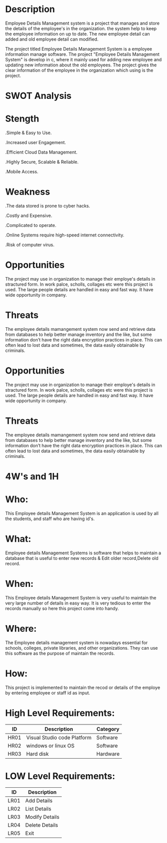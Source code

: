 # Description

Employee Details Management system is a project that manages and store the details of the employee's in the organization. the system help to keep the employee information on up to date. The new employee detail can added and old employee detail can modified.

The project titled Employee Details Management System is a employee information manage software. The project "Employee Details Management System" is develop in c, where it mainly used for adding new employee and updating new information about the old employees. The project gives the clear information of the employee in the organization which using is the project.


# SWOT Analysis
# Stength

.Simple & Easy to Use.

.Increased user Engagement.

.Efficient Cloud Data Management.

.Highly Secure, Scalable & Reliable.

.Mobile Access.

# Weakness

.The data stored is prone to cyber hacks.

.Costly and Expensive.

.Complicated to operate.

.Online Systems require high-speed internet connectivity.

.Risk of computer virus.

# Opportunities
The project may use in organization to manage their employe's details in stractured form. In work palce, scholls, collages etc were this project is used. The large people details  are handled in easy and fast way. It have wide opportunity in company.  

# Threats
The employee details mamangement system now send and retrieve data from databases to help better manage inventory and the like, but some information don’t have the right data encryption practices in place. This can often lead to lost data and sometimes, the data easily obtainable by criminals.


# Opportunities
The project may use in organization to manage their employe's details in stractured form. In work palce, scholls, collages etc were this project is used. The large people details  are handled in easy and fast way. It have wide opportunity in company.  

# Threats
The employee details mamangement system now send and retrieve data from databases to help better manage inventory and the like, but some information don’t have the right data encryption practices in place. This can often lead to lost data and sometimes, the data easily obtainable by criminals.

# 4W's and 1H
# Who:
This Employee details Management System is an application is used by all the students, and staff who are having id's.

# What:
Employee details Management Systems is software that helps to maintain a database that is useful to enter new records & Edit older record,Delete old record.

# When:
This Employee details Management System is very useful to maintain the very large number of details in easy way. It is very tedious to enter the records manually so here this project come into handy.

# Where:
The Employee details management system is nowadays essential for schools, colleges, private libraries, and other organizations. They can use this software as the purpose of maintain the records.

# How:
This project is implemented to maintain the recod or details of the employe by entering employee or staff id as input.


# High Level Requirements:
| ID | Description | Category |
 |----| ------------------ | ------------------ |
 | HR01 | Visual Studio code Platform| Software |
 | HR02 | windows or linux OS | Software |
 | HR03 | Hard disk  | Hardware |


# LOW Level Requirements:
| ID | Description |
 |----| ------------------ |
 | LR01 | Add Details |
 | LR02 | List Details |
 | LR03 | Modify Details |
 | LR04 | Delete Details |
 | LR05 | Exit |
